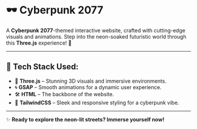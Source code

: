 # 🕶️ **Cyberpunk 2077**  

A **Cyberpunk 2077**-themed interactive website, crafted with cutting-edge visuals and animations. Step into the neon-soaked futuristic world through this **Three.js** experience! 🌌  

---

## 🚀 **Tech Stack Used**:
- 🎨 **Three.js** – Stunning 3D visuals and immersive environments.  
- 🌀 **GSAP** – Smooth animations for a dynamic user experience.  
- 🛠️ **HTML** – The backbone of the website.  
- 🎨 **TailwindCSS** – Sleek and responsive styling for a cyberpunk vibe.  

---

✨ **Ready to explore the neon-lit streets? Immerse yourself now!**  
